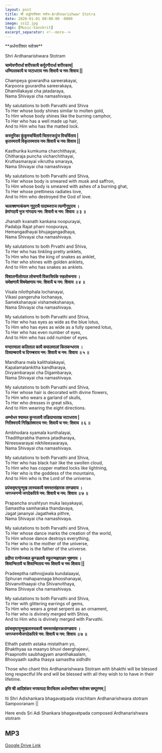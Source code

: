 ```yaml
---
layout: post
title: श्री अर्द्धनारीश्वर स्तोत्र-Ardhnarishwar Stotra
date: 2020-01-01 00:00:00 -0000
image: ss12.jpg
tags: [Music-Sanskrit]
excerpt_separator: <!--more-->
---
```

<!--more-->**अर्धनारीश्वर स्तोत्रम**

Shri Ardhanarishwara Stotram

**चाम्पेयगौरार्धा शरीरकायै कर्पूरगौरार्धा शरीरकाय|**  
**धम्मिल्लकायै  च जटाधराय नमः  शिवायै  च नमः शिवाय ||**

Champeya gowrardha sareerakayai,  
Karpoora gourardha sareerakaya,  
Dhamillakayai cha jatadaraya,  
Nama Shivayai cha namashivaya.

My salutations to both Parvathi and Shiva  
To Her whose body shines similar to molten gold,  
To Him whose body shines like the burning camphor,  
To Her who has a well made up hair,  
And to Him who has the matted lock.

**कस्तूरिका कुंकुमचर्चितायै चितारजःपुंज विचर्चिताय  |  
कृतस्मरायै विकृतस्मराय नमः शिवायै च नमः शिवाय ||**

Kasthurika kumkuma charchithayai,  
Chitharaja puncha vicharchithayai,  
Kruthasmarayai vikrutha smaraya,  
Nama Shivayai cha namashivaya

My salutations to both Parvathi and Shiva,  
To Her whose body is smeared with musk and saffron,  
To Him whose body is smeared with ashes of a burning ghat,  
To Her whose prettiness radiates love,  
And to Him who destroyed the God of love.

**चलत्क्वणत्कंकण नूपुरायै पादाब्जराज त्फणीनूपुराय ।  
हेमांगदायै भुज गांगदाय नम: शिवायै च नम: शिवाय ॥ ३ ॥**

Jhanath kvanath kankana noopurayai,  
Padabja Rajat phani noopuraya,  
Hemangadhayai bhujagangadhaya,  
Nama Shivayai cha namashivaya.  
  
My salutations to both Prvathi and Shiva,  
To Her who has tinkling pretty anklets,  
To Him who has the king of snakes as anklet,  
To Her who shines with golden anklets,  
And to Him who has snakes as anklets.

**विशालनीलोत्पल लोचनायै विकासिपंके रुहलोचनाय ।  
समेक्षणायै विषमेक्षणाय नम: शिवायै च नम: शिवाय ॥ ४ ॥**

Visala nilothphala lochanayai,  
Vikasi pangeruha lochanaya,  
Samekshanayai vishamekshanaya,  
Nama Shivayai cha namashivaya.  
  
My salutations to both Parvathi and Shiva,  
To Her who has eyes as wide as the blue lotus,  
To Him who has eyes as wide as a fully opened lotus,  
To Her who has even number of eyes,  
And to Him who has odd number of eyes.

**मन्दारमाला कलिताल कायै कपालमालां कितकन्धराय ।  
दिव्याम्बरायै च दिगम्बराय नम: शिवायै च नम: शिवाय ॥ ५ ॥**

Mandhara mala kalithalakayai,  
Kapalamalankitha kandharaya,  
Divyambarayai cha Digambaraya,  
Nama Shivayai cha namashivaya.  
  
My salutations to both Parvathi and Shiva,  
To Her whose hair is decorated with divine flowers,  
To Him who wears a garland of skulls,  
To Her who dresses in great silks,  
And to Him wearing the eight directions.

**अम्भोधर श्यामल कुन्तलायै तडित्प्रभाताम्र जटाधराय |  
निरीश्वरायै निखिलेश्वराय नम: शिवायै च नम: शिवाय ॥ ६ ॥**

Ambhodara syamala kunthalayai,  
Thadithprabha thamra jatadharaya,  
Nireeswarayai nikhileeswaraya,  
Nama Shivayai cha namashivaya.  
  
My salutations to both Parvathi and Shiva,  
To Her who has black hair like the swollen cloud,  
To Him who has copper matted locks like lightning,  
To Her who is the goddess of the mountains,  
And to Him who is the Lord of the universe.

**प्रपंचसृष्ट्युन्मुख लास्यकायै समस्तसंहारक ताण्डवाय ।  
जगज्जनन्यै जगदेकपित्रे नम: शिवायै च नम: शिवाय ॥ ७ ॥**

Prapancha srushtyun muka lasyakayai,  
Samastha samharaka thandavaya,  
Jagat jananyai Jagatheka pithre,  
Nama Shivayai cha namashivaya.  

My salutations to both Parvathi and Shiva,  
To Her whose dance marks the creation of the world,  
To Him whose dance destroys everything,  
To Her who is the mother of the universe,  
To Him who is the father of the universe.

**प्रदीप्त रत्नोज्ज्वल कुण्डलायै स्फुरन्महापन्नग भूषणाय ।**  
**शिवान्वितायै च शिवान्विताय नमः शिवायै च नमः शिवाय ||**

Pradeeptha rathnojjwala kundalaayai,  
Sphuran mahapannaga bhooshanayai,  
Shivanvithaayai cha Shivanvithaya,  
Nama Shivayai cha namashivaya.  
  
My salutations to both Parvathi and Shiva,  
To Her with glittering earrings of gems,  
To Him who wears a great serpent as an ornament,  
To Her who is divinely merged with Shiva,  
And to Him who is divinely merged with Parvathi.

**प्रपंचसृष्ट्युन्मुखलास्यकायै समस्तसंहारकताण्डवाय ।  
जगज्जनन्यैजगदेकपित्रे नम: शिवायै च नम: शिवाय ॥ ७ ॥**

Ethath pateth astaka mistatham yo,  
Bhakthyaa sa maanyo bhuvi deerghajeevi,  
Praapnothi saubhagyam ananthakaalam,  
Bhooyaath sadha thasya samastha sidhdhi  
  
Those who chant this Ardhanarishwara Stotram with bhakthi will be blessed long respectful life and will be blessed with all they wish to to have in their lifetime.

**इत्ति श्री आदिशंकर भगवत्पदा विरचितम अर्धनारीश्वर स्तोत्रम सम्पूरणम् |**

Iti Shri Adishankara bhagavatpada virachitam Ardhanarishwara stotram Sampooranam ||

Here ends Sri Adi Shankara bhagavatpada composed Ardhanarishwara stotram 

## MP3

[Google Drive Link][Google Drive Link]

[Google Drive Link]: https://drive.google.com/open?id=1sxsFGW9i3dFYMwT1ij3SMv-1k7VxvREk

